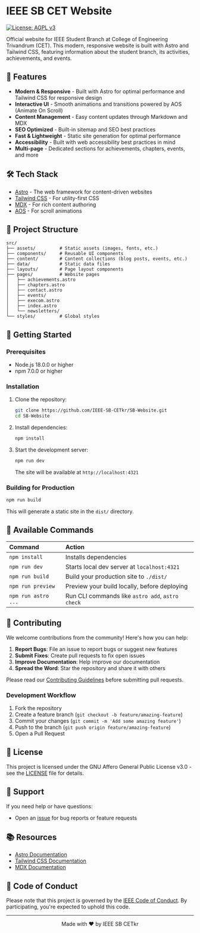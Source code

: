 # IEEE SB CET Website

[![License: AGPL v3](https://img.shields.io/badge/License-AGPL_v3-blue.svg)](https://www.gnu.org/licenses/agpl-3.0)

Official website for IEEE Student Branch at College of Engineering Trivandrum (CET). This modern, responsive website is built with Astro and Tailwind CSS, featuring information about the student branch, its activities, achievements, and events.

## 🚀 Features

- **Modern & Responsive** - Built with Astro for optimal performance and Tailwind CSS for responsive design
- **Interactive UI** - Smooth animations and transitions powered by AOS (Animate On Scroll)
- **Content Management** - Easy content updates through Markdown and MDX
- **SEO Optimized** - Built-in sitemap and SEO best practices
- **Fast & Lightweight** - Static site generation for optimal performance
- **Accessibility** - Built with web accessibility best practices in mind
- **Multi-page** - Dedicated sections for achievements, chapters, events, and more

## 🛠️ Tech Stack

- [Astro](https://astro.build/) - The web framework for content-driven websites
- [Tailwind CSS](https://tailwindcss.com/) - For utility-first CSS
- [MDX](https://mdxjs.com/) - For rich content authoring
- [AOS](https://michalsnik.github.io/aos/) - For scroll animations

## 📂 Project Structure

```
src/
├── assets/         # Static assets (images, fonts, etc.)
├── components/     # Reusable UI components
├── content/        # Content collections (blog posts, events, etc.)
├── data/           # Static data files
├── layouts/        # Page layout components
├── pages/          # Website pages
│   ├── achievements.astro
│   ├── chapters.astro
│   ├── contact.astro
│   ├── events/
│   ├── execom.astro
│   ├── index.astro
│   └── newsletters/
└── styles/         # Global styles
```

## 🚀 Getting Started

### Prerequisites

- Node.js 18.0.0 or higher
- npm 7.0.0 or higher

### Installation

1. Clone the repository:
   ```bash
   git clone https://github.com/IEEE-SB-CETkr/SB-Website.git
   cd SB-Website
   ```

2. Install dependencies:
   ```bash
   npm install
   ```

3. Start the development server:
   ```bash
   npm run dev
   ```
   The site will be available at `http://localhost:4321`

### Building for Production

```bash
npm run build
```

This will generate a static site in the `dist/` directory.

## 🧞 Available Commands

| Command                   | Action                                           |
| :------------------------ | :----------------------------------------------- |
| `npm install`             | Installs dependencies                            |
| `npm run dev`             | Starts local dev server at `localhost:4321`      |
| `npm run build`           | Build your production site to `./dist/`          |
| `npm run preview`         | Preview your build locally, before deploying     |
| `npm run astro ...`       | Run CLI commands like `astro add`, `astro check` |


## 📝 Contributing

We welcome contributions from the community! Here's how you can help:

1. **Report Bugs**: File an issue to report bugs or suggest new features
2. **Submit Fixes**: Create pull requests to fix open issues
3. **Improve Documentation**: Help improve our documentation
4. **Spread the Word**: Star the repository and share it with others

Please read our [Contributing Guidelines](CONTRIBUTING.md) before submitting pull requests.

### Development Workflow

1. Fork the repository
2. Create a feature branch (`git checkout -b feature/amazing-feature`)
3. Commit your changes (`git commit -m 'Add some amazing feature'`)
4. Push to the branch (`git push origin feature/amazing-feature`)
5. Open a Pull Request

## 📄 License

This project is licensed under the GNU Affero General Public License v3.0 - see the [LICENSE](LICENSE) file for details.

## 👥 Support

If you need help or have questions:

- Open an [issue](https://github.com/IEEE-SB-CETkr/SB-Website/issues) for bug reports or feature requests

## 📚 Resources

- [Astro Documentation](https://docs.astro.build/)
- [Tailwind CSS Documentation](https://tailwindcss.com/docs)
- [MDX Documentation](https://mdxjs.com/)

## 📜 Code of Conduct

Please note that this project is governed by the [IEEE Code of Conduct](https://www.ieee.org/about/corporate/governance/p9-26.pdf). By participating, you're expected to uphold this code.

---

<div align="center">
  Made with ❤️ by IEEE SB CETkr
</div>
